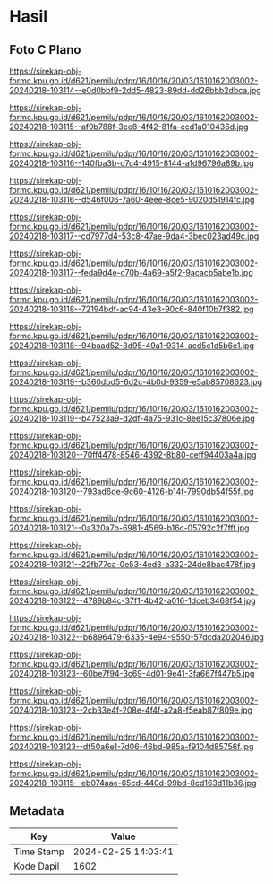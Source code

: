 # Hasil

## Foto C Plano

https://sirekap-obj-formc.kpu.go.id/d621/pemilu/pdpr/16/10/16/20/03/1610162003002-20240218-103114--e0d0bbf9-2dd5-4823-89dd-dd26bbb2dbca.jpg

https://sirekap-obj-formc.kpu.go.id/d621/pemilu/pdpr/16/10/16/20/03/1610162003002-20240218-103115--af9b788f-3ce8-4f42-81fa-ccd1a010436d.jpg

https://sirekap-obj-formc.kpu.go.id/d621/pemilu/pdpr/16/10/16/20/03/1610162003002-20240218-103116--140fba3b-d7c4-4915-8144-a1d96796a89b.jpg

https://sirekap-obj-formc.kpu.go.id/d621/pemilu/pdpr/16/10/16/20/03/1610162003002-20240218-103116--d546f006-7a60-4eee-8ce5-9020d51914fc.jpg

https://sirekap-obj-formc.kpu.go.id/d621/pemilu/pdpr/16/10/16/20/03/1610162003002-20240218-103117--cd7977d4-53c8-47ae-9da4-3bec023ad49c.jpg

https://sirekap-obj-formc.kpu.go.id/d621/pemilu/pdpr/16/10/16/20/03/1610162003002-20240218-103117--feda9d4e-c70b-4a69-a5f2-9acacb5abe1b.jpg

https://sirekap-obj-formc.kpu.go.id/d621/pemilu/pdpr/16/10/16/20/03/1610162003002-20240218-103118--72194bdf-ac94-43e3-90c6-840f10b7f382.jpg

https://sirekap-obj-formc.kpu.go.id/d621/pemilu/pdpr/16/10/16/20/03/1610162003002-20240218-103118--94baad52-3d95-49a1-9314-acd5c1d5b6e1.jpg

https://sirekap-obj-formc.kpu.go.id/d621/pemilu/pdpr/16/10/16/20/03/1610162003002-20240218-103119--b360dbd5-6d2c-4b0d-9359-e5ab85708623.jpg

https://sirekap-obj-formc.kpu.go.id/d621/pemilu/pdpr/16/10/16/20/03/1610162003002-20240218-103119--b47523a9-d2df-4a75-931c-8ee15c37806e.jpg

https://sirekap-obj-formc.kpu.go.id/d621/pemilu/pdpr/16/10/16/20/03/1610162003002-20240218-103120--70ff4478-8546-4392-8b80-ceff94403a4a.jpg

https://sirekap-obj-formc.kpu.go.id/d621/pemilu/pdpr/16/10/16/20/03/1610162003002-20240218-103120--793ad6de-9c60-4126-b14f-7990db54f55f.jpg

https://sirekap-obj-formc.kpu.go.id/d621/pemilu/pdpr/16/10/16/20/03/1610162003002-20240218-103121--0a320a7b-6981-4569-b16c-05792c2f7fff.jpg

https://sirekap-obj-formc.kpu.go.id/d621/pemilu/pdpr/16/10/16/20/03/1610162003002-20240218-103121--22fb77ca-0e53-4ed3-a332-24de8bac478f.jpg

https://sirekap-obj-formc.kpu.go.id/d621/pemilu/pdpr/16/10/16/20/03/1610162003002-20240218-103122--4789b84c-37f1-4b42-a016-1dceb3468f54.jpg

https://sirekap-obj-formc.kpu.go.id/d621/pemilu/pdpr/16/10/16/20/03/1610162003002-20240218-103122--b6896479-6335-4e94-9550-57dcda202046.jpg

https://sirekap-obj-formc.kpu.go.id/d621/pemilu/pdpr/16/10/16/20/03/1610162003002-20240218-103123--60be7f94-3c69-4d01-9e41-3fa667f447b5.jpg

https://sirekap-obj-formc.kpu.go.id/d621/pemilu/pdpr/16/10/16/20/03/1610162003002-20240218-103123--2cb33e4f-208e-4f4f-a2a8-f5eab87f809e.jpg

https://sirekap-obj-formc.kpu.go.id/d621/pemilu/pdpr/16/10/16/20/03/1610162003002-20240218-103123--df50a6e1-7d06-46bd-985a-f9104d85756f.jpg

https://sirekap-obj-formc.kpu.go.id/d621/pemilu/pdpr/16/10/16/20/03/1610162003002-20240218-103115--eb074aae-65cd-440d-99bd-8cd163d11b36.jpg


## Metadata

| Key        | Value               |
| ---------- | ------------------- |
| Time Stamp | 2024-02-25 14:03:41 |
| Kode Dapil | 1602                |



